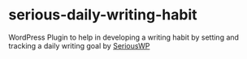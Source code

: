 # serious-daily-writing-habit
WordPress Plugin to help in developing a writing habit by setting and tracking a daily writing goal by [SeriousWP](https://seriouswp.com/)
